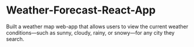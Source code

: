 # Weather-Forecast-React-App
Built a weather map web-app that allows users to view the current weather conditions—such as sunny, cloudy, rainy, or snowy—for any city they search.
